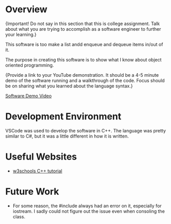 # Overview

{Important! Do not say in this section that this is college assignment. Talk about what you are trying to accomplish as a software engineer to further your learning.}

This software is too make a list andd enqueue and dequeue items in/out of it.

The purpose in creating this software is to show what I know about object oriented programming.

{Provide a link to your YouTube demonstration. It should be a 4-5 minute demo of the software running and a walkthrough of the code. Focus should be on sharing what you learned about the language syntax.}

[Software Demo Video](http://youtube.link.goes.here)

# Development Environment

VSCode was used to develop the software in C++. The language was pretty similar to C#, but it was a little different in how it is written.

# Useful Websites


- [w3schools C++ tutorial](https://www.w3schools.com/cpp/default.asp)


# Future Work

- For some reason, the #include always had an error on it, especially for iostream. I sadly could not figure out the issue even when consoling the class.
